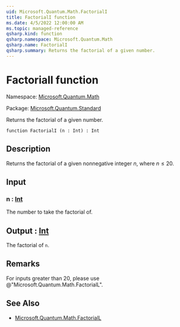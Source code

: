 ```yaml
---
uid: Microsoft.Quantum.Math.FactorialI
title: FactorialI function
ms.date: 4/5/2022 12:00:00 AM
ms.topic: managed-reference
qsharp.kind: function
qsharp.namespace: Microsoft.Quantum.Math
qsharp.name: FactorialI
qsharp.summary: Returns the factorial of a given number.
---
```


# FactorialI function

Namespace: [Microsoft.Quantum.Math](xref:Microsoft.Quantum.Math)

Package: [Microsoft.Quantum.Standard](https://nuget.org/packages/Microsoft.Quantum.Standard)


Returns the factorial of a given number.

```qsharp
function FactorialI (n : Int) : Int
```


## Description

Returns the factorial of a given nonnegative integer $n$, where $n \le 20$.

## Input

### n : [Int](xref:microsoft.quantum.qsharp.valueliterals#int-literals)

The number to take the factorial of.



## Output : [Int](xref:microsoft.quantum.qsharp.valueliterals#int-literals)

The factorial of `n`.

## Remarks

For inputs greater than 20, please use @"Microsoft.Quantum.Math.FactorialL".

## See Also

- [Microsoft.Quantum.Math.FactorialL](xref:Microsoft.Quantum.Math.FactorialL)